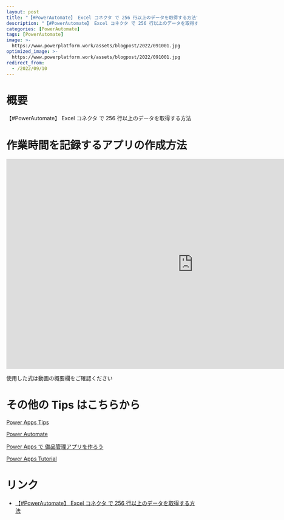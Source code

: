 ```yaml
---
layout: post
title: "【#PowerAutomate】 Excel コネクタ で 256 行以上のデータを取得する方法"
description: "【#PowerAutomate】 Excel コネクタ で 256 行以上のデータを取得する方法を動画で分かりやすく解説"
categories: [PowerAutomate]
tags: [PowerAutomate]
image: >-
  https://www.powerplatform.work/assets/blogpost/2022/091001.jpg
optimized_image: >-
  https://www.powerplatform.work/assets/blogpost/2022/091001.jpg
redirect_from:
  - /2022/09/10
---
```



#  概要

【#PowerAutomate】 Excel コネクタ で 256 行以上のデータを取得する方法


# 作業時間を記録するアプリの作成方法

<iframe width="983" height="553" src="https://www.youtube.com/embed/tXe-YHJItps" title="YouTube video player" frameborder="0" allow="accelerometer; autoplay; clipboard-write; encrypted-media; gyroscope; picture-in-picture" allowfullscreen></iframe>


使用した式は動画の概要欄をご確認ください


# その他の Tips はこちらから

[Power Apps Tips](https://www.youtube.com/watch?v=VrAQf3JQ7yM&list=PLVhFi1fb3DqakSLVMn22DDcySXh9jtzi- )


[Power Automate](https://www.youtube.com/watch?v=-YnJYT0ASEM&list=PLVhFi1fb3Dqbzic6GieqnLFgD3aTj-eHA)


[Power Apps で 備品管理アプリを作ろう](https://www.youtube.com/playlist?list=PLVhFi1fb3DqZM3HKb8Hea6XEL96990Fyn)


[Power Apps Tutorial](https://www.youtube.com/playlist?list=PLVhFi1fb3DqalxpL974VvAJvV4iWoSbe_)


# リンク


- [【#PowerAutomate】 Excel コネクタ で 256 行以上のデータを取得する方法](https://www.youtube.com/watch?v=tXe-YHJItps)


